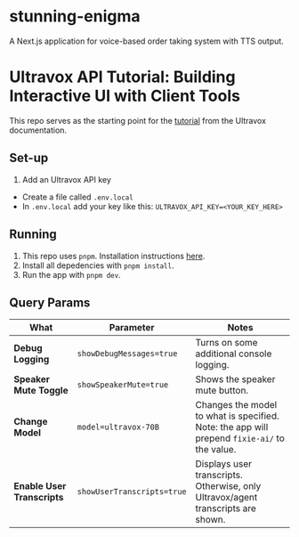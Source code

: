 # stunning-enigma

A Next.js application for voice-based order taking system with TTS output.

# Ultravox API Tutorial:  Building Interactive UI with Client Tools
This repo serves as the starting point for the [tutorial](https://docs.ultravox.ai/guides/clienttoolstutorial) from the Ultravox documentation.

## Set-up
1. Add an Ultravox API key
  * Create a file called `.env.local`
  * In `.env.local` add your key like this: `ULTRAVOX_API_KEY=<YOUR_KEY_HERE>`

## Running
1. This repo uses `pnpm`. Installation instructions [here](https://pnpm.io/installation).
1. Install all depedencies with `pnpm install`.
1. Run the app with `pnpm dev`.


## Query Params
| What | Parameter | Notes |
|--------|--------|---------|
|**Debug Logging**|`showDebugMessages=true`| Turns on some additional console logging.|
|**Speaker Mute Toggle**|`showSpeakerMute=true`| Shows the speaker mute button.|
|**Change Model**|`model=ultravox-70B`|Changes the model to what is specified. Note: the app will prepend `fixie-ai/` to the value.|
|**Enable User Transcripts**|`showUserTranscripts=true`|Displays user transcripts. Otherwise, only Ultravox/agent transcripts are shown.|

